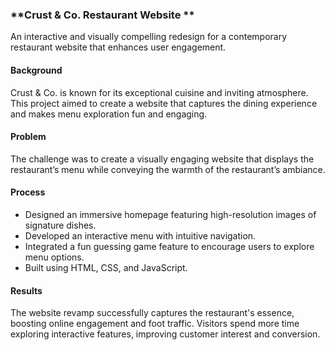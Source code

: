 ### **Crust & Co. Restaurant Website **
An interactive and visually compelling redesign for a contemporary restaurant website that enhances user engagement.

#### **Background**
Crust & Co. is known for its exceptional cuisine and inviting atmosphere. This project aimed to create a website that captures the dining experience and makes menu exploration fun and engaging.

#### **Problem**
The challenge was to create a visually engaging website that displays the restaurant’s menu while conveying the warmth of the restaurant’s ambiance.

#### **Process**
- Designed an immersive homepage featuring high-resolution images of signature dishes.
- Developed an interactive menu with intuitive navigation.
- Integrated a fun guessing game feature to encourage users to explore menu options.
- Built using HTML, CSS, and JavaScript.

#### **Results**
The website revamp successfully captures the restaurant's essence, boosting online engagement and foot traffic. Visitors spend more time exploring interactive features, improving customer interest and conversion.

